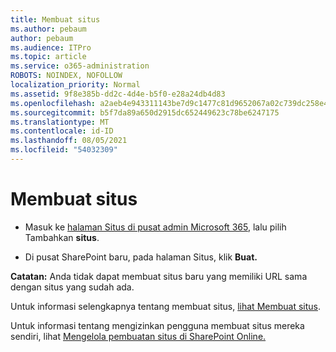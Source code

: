 ```yaml
---
title: Membuat situs
ms.author: pebaum
author: pebaum
ms.audience: ITPro
ms.topic: article
ms.service: o365-administration
ROBOTS: NOINDEX, NOFOLLOW
localization_priority: Normal
ms.assetid: 9f8e385b-dd2c-4d4e-b5f0-e28a24db4d83
ms.openlocfilehash: a2aeb4e943311143be7d9c1477c81d9652067a02c739dc258e4187deb79cade7
ms.sourcegitcommit: b5f7da89a650d2915dc652449623c78be6247175
ms.translationtype: MT
ms.contentlocale: id-ID
ms.lasthandoff: 08/05/2021
ms.locfileid: "54032309"
---
```

# <a name="create-a-site"></a>Membuat situs

- Masuk ke [halaman Situs di pusat admin Microsoft 365](https://portal.office.com/adminportal/home#/SitesList), lalu pilih Tambahkan **situs**. 
    
- Di pusat SharePoint baru, pada halaman Situs, klik **Buat.** 
    
**Catatan:** Anda tidak dapat membuat situs baru yang memiliki URL sama dengan situs yang sudah ada. 
  
Untuk informasi selengkapnya tentang membuat situs, [lihat Membuat situs](https://go.microsoft.com/fwlink/?linkid=866295).
  
Untuk informasi tentang mengizinkan pengguna membuat situs mereka sendiri, lihat [Mengelola pembuatan situs di SharePoint Online.](https://go.microsoft.com/fwlink/?linkid=866296)
  

